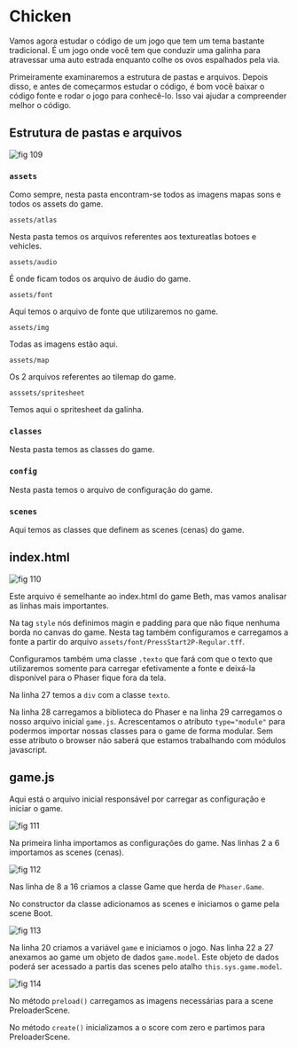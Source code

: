 # Chicken

Vamos agora estudar o código de um jogo que tem um tema bastante tradicional. É um jogo onde você tem que conduzir uma galinha para atravessar uma auto estrada enquanto colhe os ovos espalhados pela via.

Primeiramente examinaremos a estrutura de pastas e arquivos. Depois disso, e antes de começarmos estudar o código, é bom você baixar o código fonte e rodar o jogo para conhecê-lo. Isso vai ajudar a compreender melhor o código.

## Estrutura de pastas e arquivos

![fig 109](resources/img/fig109.png)

### ``assets``

Como sempre, nesta pasta encontram-se todos as imagens mapas sons e todos os assets do game.

``assets/atlas``

Nesta pasta temos os arquivos referentes aos textureatlas botoes e vehicles.

``assets/audio``

É onde ficam todos os arquivo de áudio do game.

``assets/font``

Aqui temos o arquivo de fonte que utilizaremos no game.

``assets/img``

Todas as imagens estão aqui.

``assets/map``

Os 2 arquivos referentes ao tilemap do game.

``asssets/spritesheet``

Temos aqui o spritesheet da galinha.

### ``classes``

Nesta pasta temos as classes do game.

### ``config``

Nesta pasta temos o arquivo de configuração do game.

### ``scenes``

Aqui temos as classes que definem as scenes (cenas) do game.

## index.html

![fig 110](resources/img/fig110.png)

Este arquivo é semelhante ao index.html do game Beth, mas vamos analisar as linhas mais importantes.

Na tag ``style`` nós definimos magin e padding para que não fique nenhuma borda no canvas do game. Nesta tag também configuramos e carregamos a fonte a partir do arquivo ``assets/font/PressStart2P-Regular.tff``.

Configuramos também uma classe ``.texto`` que fará com que o texto que utilizaremos somente para carregar efetivamente a fonte e deixá-la disponível para o Phaser fique fora da tela.

Na linha 27 temos a ``div`` com a classe ``texto``.

Na linha 28 carregamos a biblioteca do Phaser e na linha 29 carregamos o nosso arquivo inicial ``game.js``. Acrescentamos o atributo ``type="module"`` para podermos importar nossas classes para o game de forma modular. Sem esse atributo o browser não saberá que estamos trabalhando com módulos javascript.

## game.js

Aqui está o arquivo inicial responsável por carregar as configuração e iniciar o game.

![fig 111](resources/img/fig111.png)

Na primeira linha importamos as configurações do game.
Nas linhas 2 a 6 importamos as scenes (cenas).

![fig 112](resources/img/fig112.png)

Nas linha de 8 a 16 criamos a classe Game que herda de ``Phaser.Game``.

No constructor da classe adicionamos as scenes e iniciamos o game pela scene Boot.

![fig 113](resources/img/fig113.png)

Na linha 20 criamos a variável ``game`` e iniciamos o jogo. Nas linha 22 a 27 anexamos ao game um objeto de dados ``game.model``. Este objeto de dados poderá ser acessado a partis das scenes pelo atalho ``this.sys.game.model``.

![fig 114](resources/img/fig114.png)

No método ``preload()`` carregamos as imagens necessárias para a scene PreloaderScene.

No método ``create()`` inicializamos a o score com zero e partimos para  PreloaderScene.
